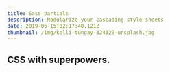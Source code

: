 ```yaml
---
title: Sass partials
description: Modularize your cascading style sheets
date: 2019-06-15T02:17:40.121Z
thumbnail: /img/kelli-tungay-324329-unsplash.jpg
---
```

## CSS with superpowers.
